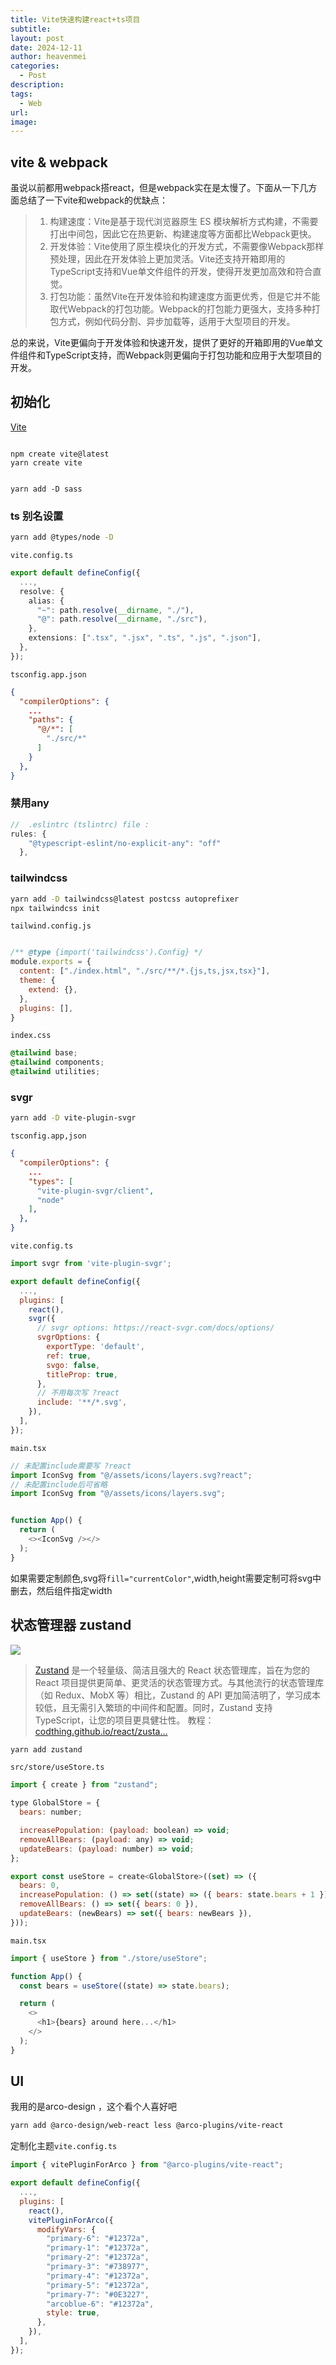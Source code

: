 ```yaml
---
title: Vite快速构建react+ts项目
subtitle: 
layout: post
date: 2024-12-11
author: heavenmei
categories:
  - Post
description: 
tags:
  - Web
url: 
image:
---
```

## vite &  webpack
虽说以前都用webpack搭react，但是webpack实在是太慢了。下面从一下几方面总结了一下vite和webpack的优缺点：

> 1. 构建速度：Vite是基于现代浏览器原生 ES 模块解析方式构建，不需要打出中间包，因此它在热更新、构建速度等方面都比Webpack更快。
> 2. 开发体验：Vite使用了原生模块化的开发方式，不需要像Webpack那样预处理，因此在开发体验上更加灵活。Vite还支持开箱即用的TypeScript支持和Vue单文件组件的开发，使得开发更加高效和符合直觉。
> 3. 打包功能：虽然Vite在开发体验和构建速度方面更优秀，但是它并不能取代Webpack的打包功能。Webpack的打包能力更强大，支持多种打包方式，例如代码分割、异步加载等，适用于大型项目的开发。

总的来说，Vite更偏向于开发体验和快速开发，提供了更好的开箱即用的Vue单文件组件和TypeScript支持，而Webpack则更偏向于打包功能和应用于大型项目的开发。

  

## 初始化
[Vite](https://cn.vitejs.dev/)
```shell

npm create vite@latest
yarn create vite


yarn add -D sass
```




### ts 别名设置
```bash
yarn add @types/node -D
```

`vite.config.ts`
```ts
export default defineConfig({
  ...,
  resolve: {
    alias: {
      "~": path.resolve(__dirname, "./"),
      "@": path.resolve(__dirname, "./src"),
    },
    extensions: [".tsx", ".jsx", ".ts", ".js", ".json"],
  },
});

```

`tsconfig.app.json`
```json
{
  "compilerOptions": {
    ...
    "paths": {
      "@/*": [
        "./src/*"
      ]
    }
  },
}

```


### 禁用any

```js
//  .eslintrc (tslintrc) file :
rules: {
    "@typescript-eslint/no-explicit-any": "off"
  },
```



### tailwindcss
```bash
yarn add -D tailwindcss@latest postcss autoprefixer
npx tailwindcss init
```

`tailwind.config.js`
```js

/** @type {import('tailwindcss').Config} */
module.exports = {
  content: ["./index.html", "./src/**/*.{js,ts,jsx,tsx}"],
  theme: {
    extend: {},
  },
  plugins: [],
}
```

`index.css`
```css
@tailwind base;
@tailwind components;
@tailwind utilities;
```


### svgr
```bash
yarn add -D vite-plugin-svgr
```

`tsconfig.app,json`
```json
{
  "compilerOptions": {
    ...
    "types": [
      "vite-plugin-svgr/client",
      "node"
    ],
  },
}
```


`vite.config.ts`
```js
import svgr from 'vite-plugin-svgr';

export default defineConfig({
  ...,
  plugins: [
    react(),
    svgr({
      // svgr options: https://react-svgr.com/docs/options/
      svgrOptions: {
        exportType: 'default',
        ref: true,
        svgo: false,
        titleProp: true,
      },
      // 不用每次写 ?react
      include: '**/*.svg',
    }),
  ],
});

```


`main.tsx`
```js
// 未配置include需要写 ?react
import IconSvg from "@/assets/icons/layers.svg?react"; 
// 未配置include后可省略
import IconSvg from "@/assets/icons/layers.svg"; 


function App() {
  return (
    <><IconSvg /></>
  );
}
```


如果需要定制颜色,svg将`fill="currentColor"`,width,height需要定制可将svg中删去，然后组件指定width

## 状态管理器 zustand
![](assets/2024-12-11-React+Vite+TS-20241211080932.png)
> [Zustand](https://zustand.docs.pmnd.rs/getting-started/introduction) 是一个轻量级、简洁且强大的 React 状态管理库，旨在为您的 React 项目提供更简单、更灵活的状态管理方式。与其他流行的状态管理库（如 Redux、MobX 等）相比，Zustand 的 API 更加简洁明了，学习成本较低，且无需引入繁琐的中间件和配置。同时，Zustand 支持 TypeScript，让您的项目更具健壮性。
> 教程：[codthing.github.io/react/zusta…](https://link.juejin.cn/?target=https%3A%2F%2Fcodthing.github.io%2Freact%2Fzustand%2Fzustand-base%2F%23%25E4%25B8%2580%25E5%25AE%2589%25E8%25A3%2585 "https://codthing.github.io/react/zustand/zustand-base/#%E4%B8%80%E5%AE%89%E8%A3%85")


```bash
yarn add zustand
```


`src/store/useStore.ts`
```js
import { create } from "zustand";

type GlobalStore = {
  bears: number;

  increasePopulation: (payload: boolean) => void;
  removeAllBears: (payload: any) => void;
  updateBears: (payload: number) => void;
};

export const useStore = create<GlobalStore>((set) => ({
  bears: 0,
  increasePopulation: () => set((state) => ({ bears: state.bears + 1 })),
  removeAllBears: () => set({ bears: 0 }),
  updateBears: (newBears) => set({ bears: newBears }),
}));

```


`main.tsx`
```js
import { useStore } from "./store/useStore";

function App() {
  const bears = useStore((state) => state.bears);

  return (
    <>
      <h1>{bears} around here...</h1>
    </>
  );
}

```




## UI
我用的是arco-design ，这个看个人喜好吧
```bash
yarn add @arco-design/web-react less @arco-plugins/vite-react
```


定制化主题`vite.config.ts`
```js
import { vitePluginForArco } from "@arco-plugins/vite-react";

export default defineConfig({
  ...,
  plugins: [
    react(),
    vitePluginForArco({
      modifyVars: {
        "primary-6": "#12372a",
        "primary-1": "#12372a",
        "primary-2": "#12372a",
        "primary-3": "#738977",
        "primary-4": "#12372a",
        "primary-5": "#12372a",
        "primary-7": "#0E3227",
        "arcoblue-6": "#12372a",
        style: true,
      },
    }),
  ],
});
```